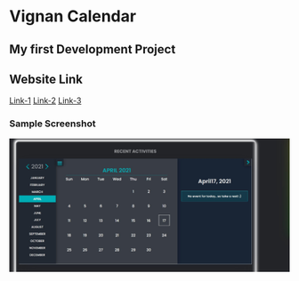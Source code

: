 # Vignan Calendar
## My first Development Project

## Website Link

[Link-1](https://yagneswar17.github.io/Calculator/)
[Link-2](https://longclawcalendar.web.app/)
[Link-3](https://longclawcalendar.firebaseapp.com/)

### Sample Screenshot

![alt text](https://github.com/yagneswar17/VignanCalendar-/blob/main/SC1.jpg)
